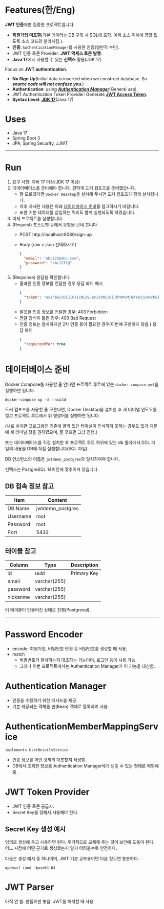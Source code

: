 # Features(한/Eng)

**JWT 인증**에만 집중한 프로젝트입니다.

- **회원가입 미포함**(기본 데이터는 DB 구축 시 SQL에 포함. 예제 소스 이해에 영향 없도록 소스 코드와 분리시킴.).
- **인증**: `AuthenticationManager`를 사용한 인증(일반적 수단).
- JWT 인증 토큰 Provider: **JWT 액세스 토큰 발행**.
- **Java 17**에서 사용할 수 있는 **신택스** 활용(JDK 17)

Focus on **JWT authentication**.

- **No Sign Up**(Initial data is inserted when we construct database. So ***source code will not confuse you***.)
- **Authentication**: using <u>***Authentication Manager***</u>(General use).
- JWT Authentication Token Provider: Generate <u>**JWT Access Token**</u>.
- **Syntax Level**: <u>**JDK 17**</u>(Java 17)

# Uses

- Java 17
- Spring Boot 3
- JPA, Spring Security, JJWT

---

# Run

1. 요구 사항: 자바 17 이상(JDK 17 이상)
2. 데이터베이스를 준비해야 합니다. 편하게 도커 컴포즈를 준비했습니다.
   - 잘 모르겠다면 `Docker Desktop`을 설치해 두시면 도커 컴포즈가 함께 설치됩니다.
   - 이후 자세한 내용은 아래 [데이터베이스 준비](#데이터베이스-준비)를 참고하시기 바랍니다.
   - 또한 기본 데이터를 삽입하는 쿼리도 함께 실행되도록 하였습니다.
3. 이제 프로젝트를 실행합니다.
4. (Request) 포스트맨 등에서 요청을 보내 봅니다.
   - POST http://localhost:8080/sign-up
   - Body (raw > json 선택하시고)
   
     ```json
     {
       "email": "abc123@abc.com",
       "password": "abc123!@"
     }
     ```
5. (Response) 응답을 확인합니다.
   - 올바른 인증 정보를 전달한 경우 응답 바디 예시
     ```json
     {
       "token": "eyJhbGciOiJIUzI1NiJ9.eyJzdWIiOiJhYmMxMjNAYWJjLmNvbSIsInJvbGVzIjpbIlVTRVIiXSwiaWF0IjoxNjgyMTc5ODA4LCJleHAiOjE2ODIxODE2MDh9.V2vnH3P94JUTk1Cfv-GL9dG_pB2IjESUNXKKsh5vSR4"
     }
     ```
   - 잘못된 인증 정보를 전달한 경우: 403 Forbidden
   - 전달 양식이 틀린 경우: 400 Bad Request
   - 인증 정보는 일치하지만 2차 인증 등이 필요한 경우(이번에 구현하지 않음.) 응답 바디
     ```json
     {
       "requiresMfa": true
     }
     ```

# 데이터베이스 준비

Docker Compose를 사용할 줄 안다면 프로젝트 루트에 있는 `docker-compose.yml`을 실행하면 됩니다.

```shell
docker-compose up -d --build
```

도커 컴포즈를 사용할 줄 모른다면, Docker Desktop을 설치한 후 새 터미널 윈도우를 열고 프로젝트 루트에서 위 명령어를 실행하면 됩니다.

(새로 설치한 프로그램은 기존에 열려 있던 터미널이 인식하지 못하는 경우도 있기 때문에 새 터미널 창을 권하였으며, 잘 찾으면 그냥 진행.)

또는 데이터베이스를 직접 설치한 후 프로젝트 루트 하위에 있는 db 폴더에서 DDL 파일의 내용을 DB에 직접 실행합니다(SQL 파일).

DB 인스턴스의 이름은 `jwtdemo_postgres`와 일치하여야 합니다.

신택스는 PostgreSQL 14버전에 맞추어져 있습니다.

## DB 접속 정보 참고

| Item     | Content          |
|----------|------------------|
| DB Name  | jwtdemo_postgres |
| Username | root             |
| Password | root             |
| Port     | 5432             |

## 테이블 참고

| Column   | Type         | Description |
|----------|--------------|-------------|
| id       | uuid         | Primary Key |
| email    | varchar(255) |             |
| password | varchar(255) |             |
| nickanme | varchar(255) |             |

이 테이블이 만들어진 상태로 진행(Postgresql).

---

# Password Encoder

- encode: 회원가입, 비밀번호 변경 등 비밀번호를 생성할 때 사용.
- match
  - 비밀번호가 일치하는지 대조하는 기능이며, 로그인 등에 사용 가능.
  - 그러나 이번 프로젝트에서는 Authentication Manager가 이 기능을 대신함.

# Authentication Manager

- 인증을 수행하기 위한 메서드를 제공.
- 기본 제공되는 객체를 빈(Bean) 객체로 등록하여 사용.

# AuthenticationMemberMappingService
`implements UserDetailsService`

- 인증 정보를 어떤 것끼리 대조할지 작성함.
- DB에서 조회한 정보를 Authentication Manager에게 넘길 수 있는 형태로 매핑해 줌.

# JWT Token Provider

- JWT 인증 토큰 공급자.
- Secret Key를 정해서 사용해야 한다.

## Secret Key 생성 예시

임의로 생성해 두고 사용하면 된다. 주기적으로 교체해 주는 것이 보안에 도움이 된다.
어느 시점에 어떤 근거로 생성했는지 알기 어려울수록 안전하다.

다음은 생성 예시 중 하나이며, JWT 기본 공부용이면 다음 정도면 충분하다.

```shell
openssl rand -base64 64
```

# JWT Parser

아직 안 씀. 만들어만 놓음. JWT를 해석할 때 사용.